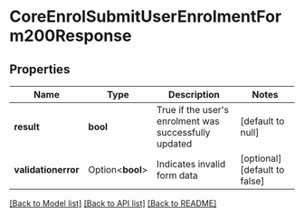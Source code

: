 # CoreEnrolSubmitUserEnrolmentForm200Response

## Properties

Name | Type | Description | Notes
------------ | ------------- | ------------- | -------------
**result** | **bool** | True if the user's enrolment was successfully updated | [default to null]
**validationerror** | Option<**bool**> | Indicates invalid form data | [optional][default to false]

[[Back to Model list]](../README.md#documentation-for-models) [[Back to API list]](../README.md#documentation-for-api-endpoints) [[Back to README]](../README.md)


